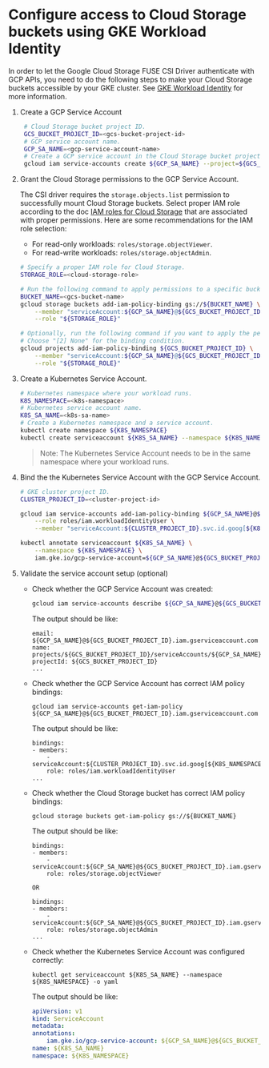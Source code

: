 # Configure access to Cloud Storage buckets using GKE Workload Identity

In order to let the Google Cloud Storage FUSE CSI Driver authenticate with GCP APIs, you need to do the following steps to make your Cloud Storage buckets accessible by your GKE cluster. See [GKE Workload Identity](https://cloud.google.com/kubernetes-engine/docs/how-to/workload-identity) for more information.

1. Create a GCP Service Account

   ```bash
    # Cloud Storage bucket project ID.
    GCS_BUCKET_PROJECT_ID=<gcs-bucket-project-id>
    # GCP service account name.
    GCP_SA_NAME=<gcp-service-account-name>
    # Create a GCP service account in the Cloud Storage bucket project.
    gcloud iam service-accounts create ${GCP_SA_NAME} --project=${GCS_BUCKET_PROJECT_ID}
    ```

2. Grant the Cloud Storage permissions to the GCP Service Account.

   The CSI driver requires the `storage.objects.list` permission to successfully mount Cloud Storage buckets. Select proper IAM role according to the doc [IAM roles for Cloud Storage](https://cloud.google.com/storage/docs/access-control/iam-roles) that are associated with proper permissions. Here are some recommendations for the IAM role selection:
   
   - For read-only workloads: `roles/storage.objectViewer`.
   - For read-write workloads: `roles/storage.objectAdmin`.
    
    ```bash
    # Specify a proper IAM role for Cloud Storage.
    STORAGE_ROLE=<cloud-storage-role>
    
    # Run the following command to apply permissions to a specific bucket.
    BUCKET_NAME=<gcs-bucket-name>
    gcloud storage buckets add-iam-policy-binding gs://${BUCKET_NAME} \
        --member "serviceAccount:${GCP_SA_NAME}@${GCS_BUCKET_PROJECT_ID}.iam.gserviceaccount.com" \
        --role "${STORAGE_ROLE}"

    # Optionally, run the following command if you want to apply the permissions to all the Cloud Storage buckets in the project.
    # Choose "[2] None" for the binding condition.
    gcloud projects add-iam-policy-binding ${GCS_BUCKET_PROJECT_ID} \
        --member "serviceAccount:${GCP_SA_NAME}@${GCS_BUCKET_PROJECT_ID}.iam.gserviceaccount.com" \
        --role "${STORAGE_ROLE}"
    ```

3. Create a Kubernetes Service Account.
    
    ```bash
    # Kubernetes namespace where your workload runs.
    K8S_NAMESPACE=<k8s-namespace>
    # Kubernetes service account name.
    K8S_SA_NAME=<k8s-sa-name>
    # Create a Kubernetes namespace and a service account.
    kubectl create namespace ${K8S_NAMESPACE}
    kubectl create serviceaccount ${K8S_SA_NAME} --namespace ${K8S_NAMESPACE}
    ```

    > Note: The Kubernetes Service Account needs to be in the same namespace where your workload runs.

4. Bind the the Kubernetes Service Account with the GCP Service Account.
    
    ```bash
    # GKE cluster project ID.
    CLUSTER_PROJECT_ID=<cluster-project-id>
    
    gcloud iam service-accounts add-iam-policy-binding ${GCP_SA_NAME}@${GCS_BUCKET_PROJECT_ID}.iam.gserviceaccount.com \
        --role roles/iam.workloadIdentityUser \
        --member "serviceAccount:${CLUSTER_PROJECT_ID}.svc.id.goog[${K8S_NAMESPACE}/${K8S_SA_NAME}]"

    kubectl annotate serviceaccount ${K8S_SA_NAME} \
        --namespace ${K8S_NAMESPACE} \
        iam.gke.io/gcp-service-account=${GCP_SA_NAME}@${GCS_BUCKET_PROJECT_ID}.iam.gserviceaccount.com
    ```

5. Validate the service account setup (optional)

    - Check whether the GCP Service Account was created:
        
        ```bash
        gcloud iam service-accounts describe ${GCP_SA_NAME}@${GCS_BUCKET_PROJECT_ID}.iam.gserviceaccount.com
        ```
        
        The output should be like:

        ```
        email: ${GCP_SA_NAME}@${GCS_BUCKET_PROJECT_ID}.iam.gserviceaccount.com
        name: projects/${GCS_BUCKET_PROJECT_ID}/serviceAccounts/${GCP_SA_NAME}@${GCS_BUCKET_PROJECT_ID}.iam.gserviceaccount.com
        projectId: ${GCS_BUCKET_PROJECT_ID}
        ...
        ```
       
    - Check whether the GCP Service Account has correct IAM policy bindings:

        ```
        gcloud iam service-accounts get-iam-policy ${GCP_SA_NAME}@${GCS_BUCKET_PROJECT_ID}.iam.gserviceaccount.com
        ```

        The output should be like:

        ```
        bindings:
        - members:
            - serviceAccount:${CLUSTER_PROJECT_ID}.svc.id.goog[${K8S_NAMESPACE}/${K8S_SA_NAME}]
            role: roles/iam.workloadIdentityUser
        ...
        ```

    - Check whether the Cloud Storage bucket has correct IAM policy bindings:

        ```
        gcloud storage buckets get-iam-policy gs://${BUCKET_NAME}
        ```

        The output should be like:

        ```
        bindings:
        - members:
            - serviceAccount:${GCP_SA_NAME}@${GCS_BUCKET_PROJECT_ID}.iam.gserviceaccount.com
            role: roles/storage.objectViewer
       
       OR
       
       bindings:
       - members:
            - serviceAccount:${GCP_SA_NAME}@${GCS_BUCKET_PROJECT_ID}.iam.gserviceaccount.com
            role: roles/storage.objectAdmin
        ...
        ```

    - Check whether the Kubernetes Service Account was configured correctly:

        ```
        kubectl get serviceaccount ${K8S_SA_NAME} --namespace ${K8S_NAMESPACE} -o yaml
        ```

        The output should be like:

        ```yaml
        apiVersion: v1
        kind: ServiceAccount
        metadata:
        annotations:
            iam.gke.io/gcp-service-account: ${GCP_SA_NAME}@${GCS_BUCKET_PROJECT_ID}.iam.gserviceaccount.com
        name: ${K8S_SA_NAME}
        namespace: ${K8S_NAMESPACE}
        ```